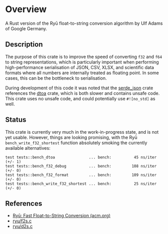# Overview
A Rust version of the Ryū float-to-string conversion algorithm by Ulf Adams of Google Germany.  

## Description
The purpose of this crate is to improve the speed of converting `f32` and `f64` to string representations, 
which is particularly important when performing high-performance serialisation of JSON, CSV, XLSX, and 
scientific data formats where all numbers are internally treated as floating point. In some cases, this
can be the bottleneck to serialisation.

During development of this code it was noted that the [serde_json](https://github.com/serde-rs/json/) crate
references the [dtoa](https://github.com/dtolnay/dtoa) crate, which is both slower and contains unsafe
code. This crate uses no unsafe code, and could potentially use `#![no_std]` as well.

## Status
This crate is currently very much in the work-in-progress state, and is not yet usable. However,
things are looking promising, with the Ryū `bench_write_f32_shortest` function absolutely
smoking the currently available alternatives:

```
test tests::bench_dtoa               ... bench:          45 ns/iter (+/- 1)
test tests::bench_f32_debug          ... bench:         108 ns/iter (+/- 0)
test tests::bench_f32_format         ... bench:         109 ns/iter (+/- 0)
test tests::bench_write_f32_shortest ... bench:          25 ns/iter (+/- 0)
```

## References
* [Ryū: Fast Float-to-String Conversion (acm.org)](http://delivery.acm.org/10.1145/3200000/3192369/pldi18main-p10-p.pdf?ip=203.220.129.155&id=3192369&acc=OA&key=4D4702B0C3E38B35%2E4D4702B0C3E38B35%2E4D4702B0C3E38B35%2E66AE2C137E5E05CA&__acm__=1532737655_ac5e7ac0d74d1a28eaf5dd975900f935)
* [ryu/f2s.c](https://github.com/ulfjack/ryu/blob/master/ryu/f2s.c)
* [ryu/d2s.c](https://github.com/ulfjack/ryu/blob/master/ryu/d2s.c)
